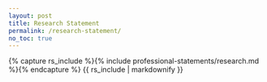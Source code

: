 ```yaml
---
layout: post
title: Research Statement
permalink: /research-statement/
no_toc: true
---
```


{% capture rs_include %}{% include professional-statements/research.md %}{% endcapture %}
{{ rs_include | markdownify }}
